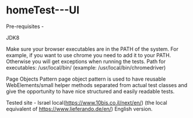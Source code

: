 # homeTest---UI

Pre-requisites - 

JDK8

Make sure your browser executables are in the PATH of the system. For example, if you want to use chrome you need to add it to your PATH. Otherwise you will get exceptions when running the tests. Path for executables: /usr/local/bin/ (example: /usr/local/bin/chromedriver)

Page Objects Pattern
page object pattern is used to have reusable WebElements/small helper methods separated from actual test classes and give the opportunity to have nice structured and easily readable tests.

Tested site - 
Israel local(https://www.10bis.co.il/next/en/) (the local equivalent of https://www.lieferando.de/en/) English version. 


